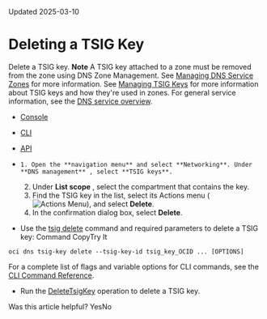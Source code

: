 Updated 2025-03-10
# Deleting a TSIG Key
Delete a TSIG key.
**Note**
A TSIG key attached to a zone must be removed from the zone using DNS Zone Management. See [Managing DNS Service Zones](https://docs.oracle.com/en-us/iaas/Content/DNS/Tasks/managingdnszones.htm#managing-zones "The Oracle Cloud Infrastructure DNS service lets you manage zones using the Console, CLI, or API.") for more information.
See [Managing TSIG Keys](https://docs.oracle.com/en-us/iaas/Content/DNS/Tasks/tsig.htm#manage-tsig "Transaction signature \(TSIG\), also referred to as Secret Key Transaction Authentication, ensures that domain name service \(DNS\) packets originate from an authorized sender by using shared secret keys and one-way hashing to add a cryptographic signature to the DNS packets.") for more information about TSIG keys and how they're used in zones.
For general service information, see the [DNS service overview](https://docs.oracle.com/en-us/iaas/Content/DNS/Concepts/dnszonemanagement.htm#overview "The DNS service helps you create and manage DNS zones.").
  * [Console](https://docs.oracle.com/en-us/iaas/Content/DNS/Tasks/tsig-key-delete.htm)
  * [CLI](https://docs.oracle.com/en-us/iaas/Content/DNS/Tasks/tsig-key-delete.htm)
  * [API](https://docs.oracle.com/en-us/iaas/Content/DNS/Tasks/tsig-key-delete.htm)


  *     1. Open the **navigation menu** and select **Networking**. Under **DNS management** , select **TSIG keys**.
    2. Under **List scope** , select the compartment that contains the key.
    3. Find the TSIG key in the list, select its Actions menu (![Actions Menu](https://docs.oracle.com/en-us/iaas/Content/libraries/global-images/actions-menu.png)), and select **Delete**. 
    4. In the confirmation dialog box, select **Delete**.
  * Use the [tsig delete](https://docs.oracle.com/iaas/tools/oci-cli/latest/oci_cli_docs/cmdref/dns/tsig-key/delete.html) command and required parameters to delete a TSIG key:
Command
CopyTry It
```
oci dns tsig-key delete --tsig-key-id tsig_key_OCID ... [OPTIONS]
```

For a complete list of flags and variable options for CLI commands, see the [CLI Command Reference](https://docs.oracle.com/iaas/tools/oci-cli/latest).
  * Run the [DeleteTsigKey](https://docs.oracle.com/iaas/api/#/en/dns/latest/TsigKey/DeleteTsigKey) operation to delete a TSIG key.


Was this article helpful?
YesNo


